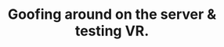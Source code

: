 ---
title: "Goofing around on the server & testing VR."
streamDate: 3-10-2024
game: "Minecraft"
gameCoverURL: "https://images.igdb.com/igdb/image/upload/t_cover_big/co8fu7.webp"
vodUrl: "https://www.youtube.com/watch?v=MtwbRNB8I4g"
thumbnail: "https://img.youtube.com/vi/MtwbRNB8I4g/maxresdefault.jpg"
duration: "2:22:50"
---